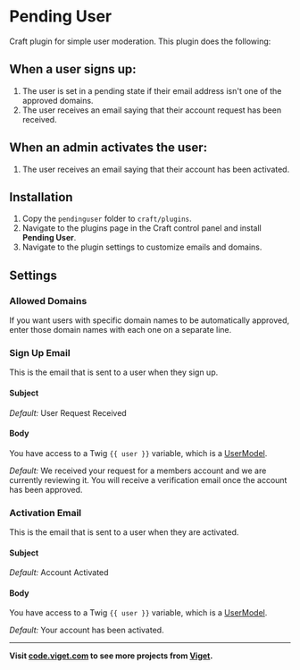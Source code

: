 # Pending User

Craft plugin for simple user moderation. This plugin does the following:

## When a user signs up:

1. The user is set in a pending state if their email address isn't one of the approved domains.
1. The user receives an email saying that their account request has been received.

## When an admin activates the user:

1. The user receives an email saying that their account has been activated.

## Installation

1. Copy the `pendinguser` folder to `craft/plugins`.
1. Navigate to the plugins page in the Craft control panel and install **Pending User**.
1. Navigate to the plugin settings to customize emails and domains.

## Settings

### Allowed Domains

If you want users with specific domain names to be automatically approved, enter those domain names with each one on a separate line.

### Sign Up Email

This is the email that is sent to a user when they sign up.

#### Subject

*Default:* User Request Received

#### Body

You have access to a Twig `{{ user }}` variable, which is a <a href="http://buildwithcraft.com/docs/templating/usermodel">UserModel</a>.

*Default:* We received your request for a members account and we are currently reviewing it.  You will receive a verification email once the account has been approved.

### Activation Email

This is the email that is sent to a user when they are activated.

#### Subject

*Default:* Account Activated

#### Body

You have access to a Twig `{{ user }}` variable, which is a <a href="http://buildwithcraft.com/docs/templating/usermodel">UserModel</a>.

*Default:* Your account has been activated.

<hr>

**Visit [code.viget.com](http://code.viget.com/) to see more projects from [Viget](http://viget.com).**